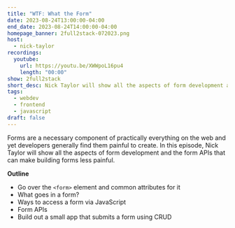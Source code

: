 ```yaml
---
title: "WTF: What the Form"
date: 2023-08-24T13:00:00-04:00
end_date: 2023-08-24T14:00:00-04:00
homepage_banner: 2full2stack-072023.png
host:
  - nick-taylor
recordings:
  youtube:
    url: https://youtu.be/XWWpoL16pu4
    length: "00:00"
show: 2full2stack
short_desc: Nick Taylor will show all the aspects of form development and the form APIs that can make building forms less painful.
tags:
  - webdev
  - frontend
  - javascript
draft: false
---
```


Forms are a necessary component of practically everything on the web and yet developers generally find them painful to create. In this episode, Nick Taylor will show all the aspects of form development and the form APIs that can make building forms less painful.

**Outline**

* Go over the `<form>` element and common attributes for it
* What goes in a form?
* Ways to access a form via JavaScript
* Form APIs
* Build out a small app that submits a form using CRUD